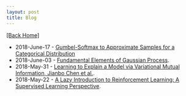 ```yaml
---
layout: post
title: Blog
---  
```

[[Back Home]](/)   
* 2018-June-17 - [Gumbel-Softmax to Approximate Samples for a Categorical Distribution](/blogs/gumbel_softmax)
* 2018-June-03 - [Fundamental Elements of Gaussian Process](/blogs/gp_fr.pdf).
* 2018-May-31 - [Learning to Explain a Model via Variational Mutual Information, Jianbo Chen et al.](/blogs/l2x.pdf).    
* 2018-May-22 - [A Lazy Introduction to Reinforcement Learning: A Supervised Learning Perspective](/blogs/rl_intro.pdf).